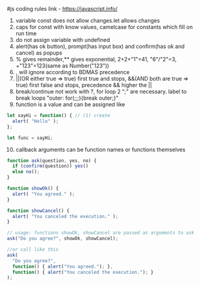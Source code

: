 #js coding rules
link - https://javascript.info/
1) variable const does not allow changes.let allows changes
2) caps for const with know values, camelcase for constants which fill on run time
3) do not assign variable with undefined
4) alert(has ok button), prompt(has input box) and confirm(has ok and cancel) as popups
5) % gives remainder,** gives exponential, 2+2+"1"=41, "6"/"2"=3, +"123"=123(same as Number("123"))
6) , will ignore according to BDMAS precedence
7) ||(OR either true => true) first true and stops, &&(AND both are true => true) first false and stops, precedence && higher the ||
8) break/continue not work with ?, for loop 2 ";" are necessary. label to break loops "outer: for(;;;){break outer;}"
9) function is a value and can be assigned like
```javascript
let sayHi = function() { // (1) create
  alert( "Hello" );
};

let func = sayHi;
```
10) callback arguments can be function names or functions themselves
```javascript
function ask(question, yes, no) {
  if (confirm(question)) yes()
  else no();
}

function showOk() {
  alert( "You agreed." );
}

function showCancel() {
  alert( "You canceled the execution." );
}

// usage: functions showOk, showCancel are passed as arguments to ask
ask("Do you agree?", showOk, showCancel);

//or call like this
ask(
  "Do you agree?",
  function() { alert("You agreed."); },
  function() { alert("You canceled the execution."); }
);
```